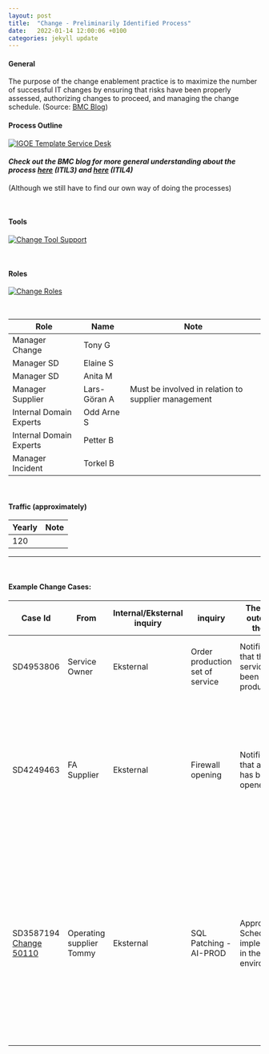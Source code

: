 ```yaml
---
layout: post
title:  "Change - Preliminarily Identified Process"
date:   2022-01-14 12:00:06 +0100
categories: jekyll update
---
```


#### General
The purpose of the change enablement practice is to maximize the number of successful IT changes by ensuring that risks have been properly assessed, authorizing changes to proceed, and managing the change schedule.
(Source: <a href="https://www.bmc.com/blogs/itil-change-enablement/" target="_blank">BMC Blog</a>)

#### Process Outline
[![IGOE Template Service Desk](/processes/assets/images/process-ch.png)](/processes/assets/images/process-ch.png)

#### *Check out the BMC blog for more general understanding about the process <a href="https://www.bmc.com/blogs/itil-change-management/" target="_blank">here</a> (ITIL3) and <a href="https://www.bmc.com/blogs/itil-change-enablement/" target="_blank">here</a> (ITIL4)*
(Although we still have to find our own way of doing the processes)

<br />

#### Tools
[![Change Tool Support](/processes/assets/images/tools-ch.png)](/processes/assets/images/tools-ch.png)

<br />

#### Roles
[![Change Roles](/processes/assets/images/roles-ch.png)](/processes/assets/images/roles-ch.png)



<br />

| Role | Name | Note |
| -- | -- | -- |
| Manager Change | Tony G |  |
| Manager SD | Elaine S |  |
| Manager SD | Anita M |  |
| Manager Supplier | Lars-Göran A | Must be involved in relation to supplier management |
| Internal Domain Experts | Odd Arne S |  |
| Internal Domain Experts | Petter B |  |
| Manager Incident | Torkel B |  |

<br />

#### Traffic (approximately)

| Yearly | Note |
| -- | -- |
| 120 | |

---

<br />

#### **Example Change Cases:**

| Case Id | From | Internal/Eksternal inquiry | inquiry | The desired outcome of the case | Contributors | Information security | Note |
| -- | -- | -- | -- | -- | -- | -- | -- |
| SD4953806 |Service Owner | Eksternal | Order production set of service | Notification that the service has been put into production  | SD <br />FA Supplier | n/a | Standard Change (Processed at the service desk) |
| SD4249463 | FA Supplier | Eksternal | Firewall opening | Notification that a firewall has been opened | SD <br /> Operating supplier | n/a | Standard Change (Processed at the service desk) <br /> It is often difficult to know whether a case is going to the FA or the DA. |
| SD3587194 <br /> [Change 50110](https://dev.azure.com/digdir/Altinn/_workitems/edit/50110) | Operating supplier <br /> Tommy | Eksternal | SQL Patching - AI-PROD | Approved Schedule for implementation in the environment | SD <br /> Change Manager <br /> Suppliers <br /> <br />High Risk Changes: <br /> Digdir/Technical experts <br /> Digdir/Incident Manager <br /> <br /> If the change entails major consequences outside working hours : <br />Digdir/Contingency Guard  <br /> Digdir Emergency management | n/a | Normal Change processed by a Change Manager |